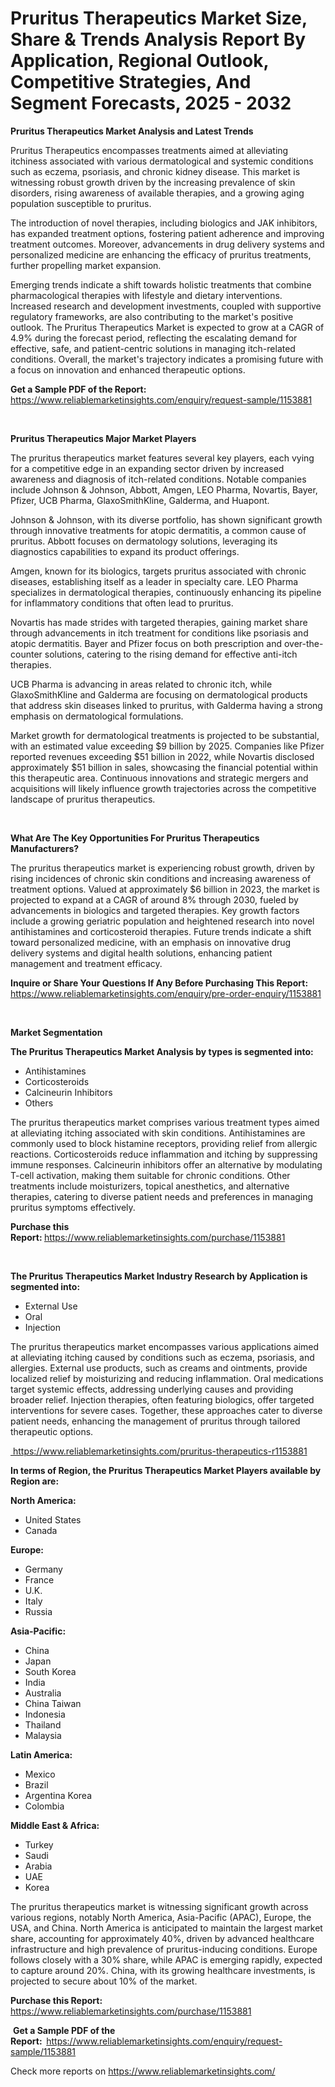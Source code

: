 <p><h1>Pruritus Therapeutics Market Size, Share & Trends Analysis Report By Application, Regional Outlook, Competitive Strategies, And Segment Forecasts, 2025 - 2032</h1></p><p><strong>Pruritus Therapeutics Market Analysis and Latest Trends</strong></p>
<p><p>Pruritus Therapeutics encompasses treatments aimed at alleviating itchiness associated with various dermatological and systemic conditions such as eczema, psoriasis, and chronic kidney disease. This market is witnessing robust growth driven by the increasing prevalence of skin disorders, rising awareness of available therapies, and a growing aging population susceptible to pruritus. </p><p>The introduction of novel therapies, including biologics and JAK inhibitors, has expanded treatment options, fostering patient adherence and improving treatment outcomes. Moreover, advancements in drug delivery systems and personalized medicine are enhancing the efficacy of pruritus treatments, further propelling market expansion. </p><p>Emerging trends indicate a shift towards holistic treatments that combine pharmacological therapies with lifestyle and dietary interventions. Increased research and development investments, coupled with supportive regulatory frameworks, are also contributing to the market's positive outlook. The Pruritus Therapeutics Market is expected to grow at a CAGR of 4.9% during the forecast period, reflecting the escalating demand for effective, safe, and patient-centric solutions in managing itch-related conditions. Overall, the market's trajectory indicates a promising future with a focus on innovation and enhanced therapeutic options.</p></p>
<p><strong>Get a Sample PDF of the Report:&nbsp;</strong> <a href="https://www.reliablemarketinsights.com/enquiry/request-sample/1153881?utm_campaign=2531&utm_medium=2&utm_source=Github&utm_content=ia&utm_term=03032025&utm_id=pruritus-therapeutics">https://www.reliablemarketinsights.com/enquiry/request-sample/1153881</a></p>
<p>&nbsp;</p>
<p><strong>Pruritus Therapeutics Major Market Players</strong></p>
<p><p>The pruritus therapeutics market features several key players, each vying for a competitive edge in an expanding sector driven by increased awareness and diagnosis of itch-related conditions. Notable companies include Johnson & Johnson, Abbott, Amgen, LEO Pharma, Novartis, Bayer, Pfizer, UCB Pharma, GlaxoSmithKline, Galderma, and Huapont.</p><p>Johnson & Johnson, with its diverse portfolio, has shown significant growth through innovative treatments for atopic dermatitis, a common cause of pruritus. Abbott focuses on dermatology solutions, leveraging its diagnostics capabilities to expand its product offerings.</p><p>Amgen, known for its biologics, targets pruritus associated with chronic diseases, establishing itself as a leader in specialty care. LEO Pharma specializes in dermatological therapies, continuously enhancing its pipeline for inflammatory conditions that often lead to pruritus.</p><p>Novartis has made strides with targeted therapies, gaining market share through advancements in itch treatment for conditions like psoriasis and atopic dermatitis. Bayer and Pfizer focus on both prescription and over-the-counter solutions, catering to the rising demand for effective anti-itch therapies.</p><p>UCB Pharma is advancing in areas related to chronic itch, while GlaxoSmithKline and Galderma are focusing on dermatological products that address skin diseases linked to pruritus, with Galderma having a strong emphasis on dermatological formulations.</p><p>Market growth for dermatological treatments is projected to be substantial, with an estimated value exceeding $9 billion by 2025. Companies like Pfizer reported revenues exceeding $51 billion in 2022, while Novartis disclosed approximately $51 billion in sales, showcasing the financial potential within this therapeutic area. Continuous innovations and strategic mergers and acquisitions will likely influence growth trajectories across the competitive landscape of pruritus therapeutics.</p></p>
<p>&nbsp;</p>
<p><strong>What Are The Key Opportunities For Pruritus Therapeutics Manufacturers?</strong></p>
<p><p>The pruritus therapeutics market is experiencing robust growth, driven by rising incidences of chronic skin conditions and increasing awareness of treatment options. Valued at approximately $6 billion in 2023, the market is projected to expand at a CAGR of around 8% through 2030, fueled by advancements in biologics and targeted therapies. Key growth factors include a growing geriatric population and heightened research into novel antihistamines and corticosteroid therapies. Future trends indicate a shift toward personalized medicine, with an emphasis on innovative drug delivery systems and digital health solutions, enhancing patient management and treatment efficacy.</p></p>
<p><strong>Inquire or Share Your Questions If Any Before Purchasing This Report:</strong> <a href="https://www.reliablemarketinsights.com/enquiry/pre-order-enquiry/1153881?utm_campaign=2531&utm_medium=2&utm_source=Github&utm_content=ia&utm_term=03032025&utm_id=pruritus-therapeutics">https://www.reliablemarketinsights.com/enquiry/pre-order-enquiry/1153881</a></p>
<p>&nbsp;</p>
<p><strong>Market Segmentation</strong></p>
<p><strong>The Pruritus Therapeutics Market Analysis by types is segmented into:</strong></p>
<p><ul><li>Antihistamines</li><li>Corticosteroids</li><li>Calcineurin Inhibitors</li><li>Others</li></ul></p>
<p><p>The pruritus therapeutics market comprises various treatment types aimed at alleviating itching associated with skin conditions. Antihistamines are commonly used to block histamine receptors, providing relief from allergic reactions. Corticosteroids reduce inflammation and itching by suppressing immune responses. Calcineurin inhibitors offer an alternative by modulating T-cell activation, making them suitable for chronic conditions. Other treatments include moisturizers, topical anesthetics, and alternative therapies, catering to diverse patient needs and preferences in managing pruritus symptoms effectively.</p></p>
<p><strong>Purchase this Report:&nbsp;</strong><a href="https://www.reliablemarketinsights.com/purchase/1153881?utm_campaign=2531&utm_medium=2&utm_source=Github&utm_content=ia&utm_term=03032025&utm_id=pruritus-therapeutics">https://www.reliablemarketinsights.com/purchase/1153881</a></p>
<p>&nbsp;</p>
<p><strong>The Pruritus Therapeutics Market Industry Research by Application is segmented into:</strong></p>
<p><ul><li>External Use</li><li>Oral</li><li>Injection</li></ul></p>
<p><p>The pruritus therapeutics market encompasses various applications aimed at alleviating itching caused by conditions such as eczema, psoriasis, and allergies. External use products, such as creams and ointments, provide localized relief by moisturizing and reducing inflammation. Oral medications target systemic effects, addressing underlying causes and providing broader relief. Injection therapies, often featuring biologics, offer targeted interventions for severe cases. Together, these approaches cater to diverse patient needs, enhancing the management of pruritus through tailored therapeutic options.</p></p>
<p><a href="https://www.reliablemarketinsights.com/pruritus-therapeutics-r1153881?utm_campaign=2531&utm_medium=2&utm_source=Github&utm_content=ia&utm_term=03032025&utm_id=pruritus-therapeutics">&nbsp;https://www.reliablemarketinsights.com/pruritus-therapeutics-r1153881</a></p>
<p><strong>In terms of Region, the Pruritus Therapeutics Market Players available by Region are:</strong></p>
<p>
    <p> <strong> North America: </strong>
        <ul>
            <li>United States</li>
            <li>Canada</li>
        </ul>
        </p> 
    <p> <strong> Europe: </strong>
        <ul>
            <li>Germany</li>
            <li>France</li>
            <li>U.K.</li>
            <li>Italy</li>
            <li>Russia</li>
        </ul>
        </p> 
    <p> <strong> Asia-Pacific: </strong>
        <ul>
            <li>China</li>
            <li>Japan</li>
            <li>South Korea</li>
            <li>India</li>
            <li>Australia</li>
            <li>China Taiwan</li>
            <li>Indonesia</li>
            <li>Thailand</li>
            <li>Malaysia</li>
        </ul>
        </p> 
    <p> <strong> Latin America: </strong>
        <ul>
            <li>Mexico</li>
            <li>Brazil</li>
            <li>Argentina Korea</li>
            <li>Colombia</li>
        </ul>
        </p> 
    <p> <strong> Middle East & Africa: </strong>
        <ul>
            <li>Turkey</li>
            <li>Saudi</li>
            <li>Arabia</li>
            <li>UAE</li>
            <li>Korea</li>
        </ul>
    </p>
    </p>
<p><p>The pruritus therapeutics market is witnessing significant growth across various regions, notably North America, Asia-Pacific (APAC), Europe, the USA, and China. North America is anticipated to maintain the largest market share, accounting for approximately 40%, driven by advanced healthcare infrastructure and high prevalence of pruritus-inducing conditions. Europe follows closely with a 30% share, while APAC is emerging rapidly, expected to capture around 20%. China, with its growing healthcare investments, is projected to secure about 10% of the market.</p></p>
<p><strong>Purchase this Report: </strong><a href="https://www.reliablemarketinsights.com/purchase/1153881?utm_campaign=2531&utm_medium=2&utm_source=Github&utm_content=ia&utm_term=03032025&utm_id=pruritus-therapeutics">https://www.reliablemarketinsights.com/purchase/1153881</a></p>
<p>&nbsp;<strong>Get a Sample PDF of the Report:&nbsp;&nbsp;</strong><a href="https://www.reliablemarketinsights.com/enquiry/request-sample/1153881?utm_campaign=2531&utm_medium=2&utm_source=Github&utm_content=ia&utm_term=03032025&utm_id=pruritus-therapeutics">https://www.reliablemarketinsights.com/enquiry/request-sample/1153881</a></p>
<p><strong></strong></p>
<p>Check more reports on <a href="https://www.reliablemarketinsights.com/?utm_campaign=2531&utm_medium=2&utm_source=Github&utm_content=ia&utm_term=03032025&utm_id=pruritus-therapeutics">https://www.reliablemarketinsights.com/</a></p>